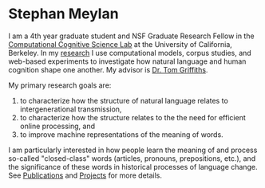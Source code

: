 # Stephan Meylan

I am a 4th year graduate student and NSF Graduate Research Fellow in the [Computational Cognitive Science Lab]() at the University of California, Berkeley. In my [research](research/) I use computational models, corpus studies, and web-based experiments to investigate how natural language and human cognition shape one another. My advisor is [Dr. Tom Griffiths](http://cocosci.berkeley.edu/tom/). 	

My primary research goals are:

 1. to characterize how the structure of natural language relates to intergenerational transmission, 
 2. to characterize how the structure relates to the the need for efficient online processing, and 
 3. to improve machine representations of the meaning of words. 

I am particularly interested in how people learn the meaning of and process so-called "closed-class" words (articles, pronouns, prepositions, etc.), and the significance of these words in historical processes of language change. See [Publications](/publications) and [Projects](projects/) for more details.